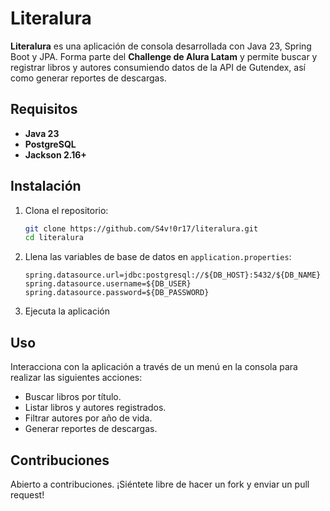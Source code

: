 # Literalura

**Literalura** es una aplicación de consola desarrollada con Java 23, Spring Boot y JPA. Forma parte del **Challenge de Alura Latam** y permite buscar y registrar libros y autores consumiendo datos de la API de Gutendex, así como generar reportes de descargas.

## Requisitos

- **Java 23**
- **PostgreSQL**
- **Jackson 2.16+**

## Instalación

1. Clona el repositorio:

   ```bash
   git clone https://github.com/S4v!0r17/literalura.git
   cd literalura
   ```

2. Llena las variables de base de datos en `application.properties`:

   ```properties
   spring.datasource.url=jdbc:postgresql://${DB_HOST}:5432/${DB_NAME}
   spring.datasource.username=${DB_USER}
   spring.datasource.password=${DB_PASSWORD}
   ```

3. Ejecuta la aplicación

## Uso

Interacciona con la aplicación a través de un menú en la consola para realizar las siguientes acciones:
- Buscar libros por título.
- Listar libros y autores registrados.
- Filtrar autores por año de vida.
- Generar reportes de descargas.

## Contribuciones

Abierto a contribuciones. ¡Siéntete libre de hacer un fork y enviar un pull request!
